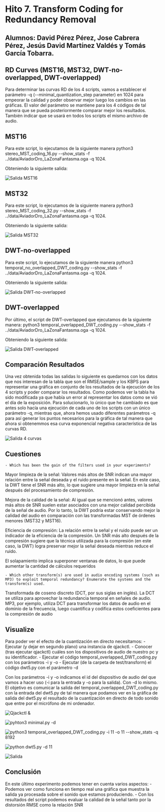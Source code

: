 # Hito 7. Transform Coding for Redundancy Removal

## Alumnos: David Pérez Pérez, Jose Cabrera Pérez, Jesús David Martínez Valdés y Tomás García Tobarra.

## RD Curves (MST16, MST32, DWT-no-overlapped, DWT-overlapped)

Para determinar las curvas RD de los 4 scripts, vamos a establecer el parámetro -q (--minimal_quantization_step parameter) en 1024 para empeorar la calidad y poder observar mejor luego los cambios en las gráficas. El valor del parámetro se mantiene para los 4 códigos de tal manera que se pueda posteriormente comparar mejor los resultados. También indicar que se usará en todos los scripts el mismo archivo de audio.

## MST16

Para este script, lo ejecutamos de la siguiente manera python3 stereo_MST_coding_16.py --show_stats -f ../data/AviadorDro_LaZonaFantasma.oga -q 1024.

Obteniendo la siguiente salida:

![Salida MST16](Img/mst16.png)

## MST32

Para este script, lo ejecutamos de la siguiente manera python3 stereo_MST_coding_32.py --show_stats -f ../data/AviadorDro_LaZonaFantasma.oga -q 1024.

Obteniendo la siguiente salida:

![Salida MST32](Img/mst32.png)

## DWT-no-overlapped

Para este script, lo ejecutamos de la siguiente manera python3 temporal_no_overlapped_DWT_coding.py --show_stats -f ../data/AviadorDro_LaZonaFantasma.oga -q 1024.

Obteniendo la siguiente salida:

![Salida DWT-no-overlapped](Img/temporal-no-overlapped.png)

## DWT-overlapped

Por último, el script de DWT-overlapped que ejecutamos de la siguiente manera: python3 temporal_overlapped_DWT_coding.py --show_stats -f ../data/AviadorDro_LaZonaFantasma.oga -q 1024.

Obteniendo la siguiente salida:

![Salida DWT-overlapped](Img/temporal-overlapped.png)

## Comparación Resultados

Una vez obtenida todas las salidas lo siguiente es quedarnos con los datos que nos interesan de la tabla que son el RMSE/sample y los KBPS para representar una gráfica en conjunto de los resultados de la ejecución de los 4 scripts y poder comparar los resultados. Como podemos ver la tabla ha sido modificada ya que había un error al representar los datos como se vió el día de la exposición. Para solucionarlo, lo único que he cambiado es que antes solo hacía una ejecución de cada uno de los scripts con un único parámetro -q, mientras que, ahora hemos usado diferentes parámetros -q para así generar los puntos necesarios para la gráfica de tal manera que ahora si obtenemmos esa curva exponencial negativa característica de las curvas RD. 

![Salida 4 curvas](Img/RDCURVES.png)

## Cuestiones

    - Which has been the gain of the filters used in your experiments?

Mayor limpieza de la señal: Valores más altos de SNR indican una mayor relación entre la señal deseada y el ruido presente en la señal. En este caso, la DWT tiene el SNR más alto, lo que sugiere una mayor limpieza en la señal después del procesamiento de compresión.

Mejora de la calidad de la señal: Al igual que se mencionó antes, valores más altos de SNR suelen estar asociados con una mejor calidad percibida de la señal de audio. Por lo tanto, la DWT podría estar conservando mejor la calidad del audio en comparación con las transformadas MST de órdenes menores (MST32 y MST16).

Eficiencia de compresión: La relación entre la señal y el ruido puede ser un indicador de la eficiencia de la compresión. Un SNR más alto después de la compresión sugiere que la técnica utilizada para la compresión (en este caso, la DWT) logra preservar mejor la señal deseada mientras reduce el ruido.

El solapamiento implica superponer ventanas de datos, lo que puede aumentar la cantidad de cálculos requeridos

    - Which other transform(s) are used in audio encoding systems (such as MP3) to exploit temporal redundancy? Enumerate the systems and the transform(s) used. 

Transformada de coseno discreto (DCT, por sus siglas en inglés). La DCT se utiliza para aprovechar la redundancia temporal en señales de audio. MP3, por ejemplo, utiliza DCT para transformar los datos de audio en el dominio de la frecuencia, luego cuantifica y codifica estos coeficientes para la compresión de audio

## Visualize

Para poder ver el efecto de la cuantización en directo necesitamos:
    - Ejecutar (y dejar en segundo plano) una instancia de qjackctl.
    - Conocer (tras ejecutar qjackctl) cuáles son los dispositivos de audio de nuestro pc y su identificador.
    - Ejecutar el código temporal_overlapped_DWT_coding.py con los parámetros -i y -o
    - Ejecutar (de la carpeta de test/transform) el código dwt5.py con el parámetro -d

Con los parámetros -i y -o indicamos el id del dispositivo de audio del que vamos a hacer uso (-i para la entrada y -o para la salida). Con -d lo mismo. El objetivo es comunicar la salida del temporal_overlapped_DWT_coding.py con la entrada del dwt5.py de tal manera que podamos ver en la gráfica de salida del dwt5.py el resultado de la cuantización en directo de todo sonido que entre por el micrófono de mi ordenador.


![Qjackctl &](Img/qjackctl.png)

![pyhton3 minimal.py -d](Img/dispositivos.png)

![python3 temporal_overlapped_DWT_coding.py -i 11 -o 11 --show_stats -q 8192](Img/temporal.png)

![python dwt5.py -d 11](Img/dwt5.png)

![Salida](Img/Grafica.png)

## Conclusión

En este último experimento podemos tener en cuenta varios aspectos: 
    - Podemos ver como funciona en tiempo real una gráfica que muestra la salida ya procesada sobre el sonido que estamos produciendo.
    - Con los resultados del script podemos evaluar la calidad de la señal tanto por la distorsión RMSE como la relación SNR
